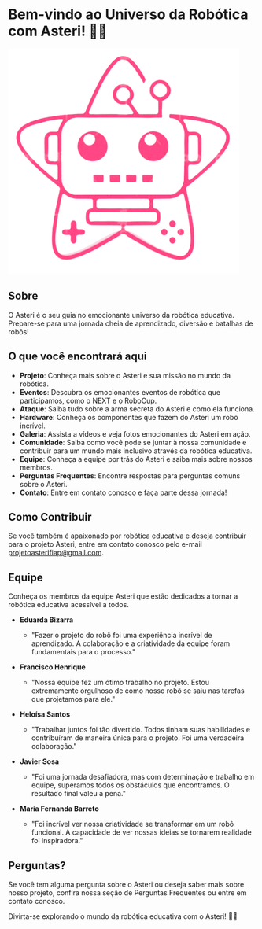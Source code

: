 # Bem-vindo ao Universo da Robótica com Asteri! 🤖🚀

![Logo Asteri](./img/logo.png)

## Sobre
O Asteri é o seu guia no emocionante universo da robótica educativa. Prepare-se para uma jornada cheia de aprendizado, diversão e batalhas de robôs!

## O que você encontrará aqui
- **Projeto**: Conheça mais sobre o Asteri e sua missão no mundo da robótica.
- **Eventos**: Descubra os emocionantes eventos de robótica que participamos, como o NEXT e o RoboCup.
- **Ataque**: Saiba tudo sobre a arma secreta do Asteri e como ela funciona.
- **Hardware**: Conheça os componentes que fazem do Asteri um robô incrível.
- **Galeria**: Assista a vídeos e veja fotos emocionantes do Asteri em ação.
- **Comunidade**: Saiba como você pode se juntar à nossa comunidade e contribuir para um mundo mais inclusivo através da robótica educativa.
- **Equipe**: Conheça a equipe por trás do Asteri e saiba mais sobre nossos membros.
- **Perguntas Frequentes**: Encontre respostas para perguntas comuns sobre o Asteri.
- **Contato**: Entre em contato conosco e faça parte dessa jornada!

## Como Contribuir
Se você também é apaixonado por robótica educativa e deseja contribuir para o projeto Asteri, entre em contato conosco pelo e-mail projetoasterifiap@gmail.com.


## Equipe
Conheça os membros da equipe Asteri que estão dedicados a tornar a robótica educativa acessível a todos.

- **Eduarda Bizarra**
  - "Fazer o projeto do robô foi uma experiência incrível de aprendizado. A colaboração e a criatividade da equipe foram fundamentais para o processo."

- **Francisco Henrique**
  - "Nossa equipe fez um ótimo trabalho no projeto. Estou extremamente orgulhoso de como nosso robô se saiu nas tarefas que projetamos para ele."

- **Heloísa Santos**
  - "Trabalhar juntos foi tão divertido. Todos tinham suas habilidades e contribuíram de maneira única para o projeto. Foi uma verdadeira colaboração."

- **Javier Sosa**
  - "Foi uma jornada desafiadora, mas com determinação e trabalho em equipe, superamos todos os obstáculos que encontramos. O resultado final valeu a pena."

- **Maria Fernanda Barreto**
  - "Foi incrível ver nossa criatividade se transformar em um robô funcional. A capacidade de ver nossas ideias se tornarem realidade foi inspiradora."

## Perguntas?
Se você tem alguma pergunta sobre o Asteri ou deseja saber mais sobre nosso projeto, confira nossa seção de Perguntas Frequentes ou entre em contato conosco.

Divirta-se explorando o mundo da robótica educativa com o Asteri! 🤖🌟
